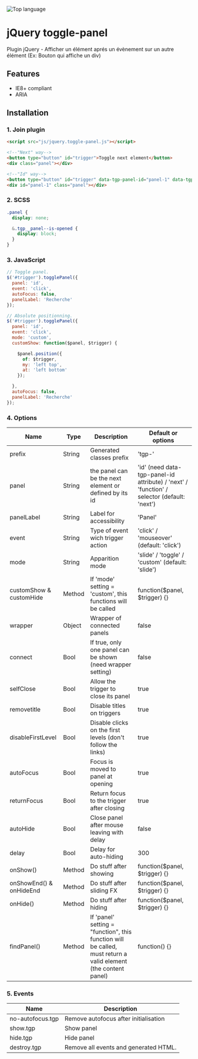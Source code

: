 
![Top language](https://img.shields.io/github/languages/top/cyril-lamotte/jquery.toggle-panel)

# jQuery toggle-panel

Plugin jQuery - Afficher un élément aprés un évènement sur un autre élément
(Ex: Bouton qui affiche un div)

## Features

* IE8+ compliant
* ARIA


## Installation

### 1. Join plugin

```html
<script src="js/jquery.toggle-panel.js"></script>
```

```html
<!--"Next" way-->
<button type="button" id="trigger">Toggle next element</button>
<div class="panel"></div>

<!--"Id" way-->
<button type="button" id="trigger" data-tgp-panel-id="panel-1" data-tgp-opened="true">Toggle id="panel-1"</button>
<div id="panel-1" class="panel"></div>
```


### 2. SCSS

```scss
.panel {
  display: none;

  &.tgp__panel--is-opened {
    display: block;
  }
}
```


### 3. JavaScript

```js
// Toggle panel.
$('#trigger').togglePanel({
  panel: 'id',
  event: 'click',
  autoFocus: false,
  panelLabel: 'Recherche'
});
```


```js
// Absolute positionning.
$('#trigger').togglePanel({
  panel: 'id',
  event: 'click',
  mode: 'custom',
  customShow: function($panel, $trigger) {

    $panel.position({
      of: $trigger,
      my: 'left top',
      at: 'left bottom'
    });

  },
  autoFocus: false,
  panelLabel: 'Recherche'
});
```





### 4. Options

Name                    | Type   | Description                                                 | Default or options
------------------------|--------|-------------------------------------------------------------|-------------------
prefix                  | String | Generated classes prefix                                    | 'tgp-'
panel                   | String | the panel can be the next element or defined by its id      | 'id' (need data-tgp-panel-id attribute) / 'next' / 'function' / selector (default: 'next')
panelLabel              | String | Label for accessibility                                     | 'Panel'
event                   | String | Type of event wich trigger action                           | 'click' / 'mouseover'  (default: 'click')
mode                    | String | Apparition mode                                             | 'slide' / 'toggle' / 'custom' (default: 'slide')
customShow & customHide | Method | If 'mode' setting = 'custom', this functions will be called | function($panel, $trigger) {}
wrapper                 | Object | Wrapper of connected panels                                 | false
connect                 | Bool   | If true, only one panel can be shown (need wrapper setting) | false
selfClose               | Bool   | Allow the trigger to close its panel                        | true
removetitle             | Bool   | Disable titles on triggers                                  | true
disableFirstLevel       | Bool   | Disable clicks on the first levels (don't follow the links) | true
autoFocus               | Bool   | Focus is moved to panel at opening                          | true
returnFocus             | Bool   | Return focus to the trigger after closing                   | true
autoHide                | Bool   | Close panel after mouse leaving with delay                  | false
delay                   | Bool   | Delay for auto-hiding                                       | 300
onShow()                | Method | Do stuff after showing                                      | function($panel, $trigger) {}
onShowEnd() & onHideEnd | Method | Do stuff after sliding FX                                   | function($panel, $trigger) {}
onHide()                | Method | Do stuff after hiding                                       | function($panel, $trigger) {}
findPanel()             | Method | If 'panel' setting = "function", this function will be called, must return a valid element (the content panel) | function() {}


### 5. Events

Name                 | Description
---------------------|----------------------------------------
no-autofocus.tgp     | Remove autofocus after initialisation
show.tgp             | Show panel
hide.tgp             | Hide panel
destroy.tgp          | Remove all events and generated HTML.

